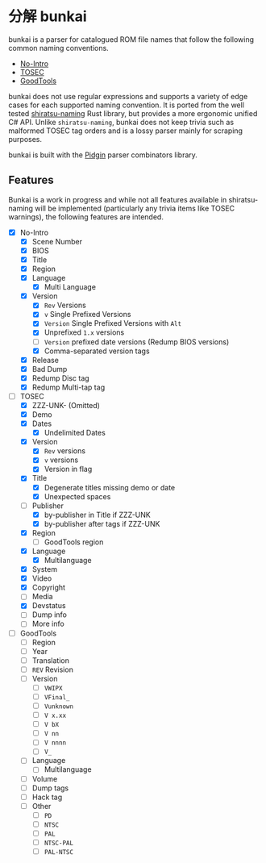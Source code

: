# 分解 bunkai

bunkai is a parser for catalogued ROM file names that follow the following common naming conventions.

* [No-Intro](https://datomatic.no-intro.org/stuff/The%20Official%20No-Intro%20Convention%20(20071030).pdf)
* [TOSEC](https://www.tosecdev.org/tosec-naming-convention)
* [GoodTools](https://raw.githubusercontent.com/SnowflakePowered/shiratsu/25f2c858dc3a9373e27de3df559cd00931d8e55f/shiratsu-naming/src/naming/goodtools/GoodCodes.txt)

bunkai does not use regular expressions and supports a variety of edge cases for each supported naming convention. It is ported from the well tested [shiratsu-naming](https://crates.io/crates/shiratsu-naming) Rust library, but provides a more ergonomic unified C# API. Unlike `shiratsu-naming`, bunkai does not keep trivia such as malformed TOSEC tag orders and is a lossy parser mainly for scraping purposes. 

bunkai is built with the [Pidgin](https://github.com/benjamin-hodgson/Pidgin) parser combinators library.

## Features
Bunkai is a work in progress and while not all features available in shiratsu-naming will be implemented (particularly any trivia items like TOSEC warnings), the following features are intended.

- [x] No-Intro
  - [x] Scene Number
  - [x] BIOS
  - [x] Title
  - [x] Region
  - [x] Language
    - [x] Multi Language 
  - [x] Version
    - [x] `Rev` Versions
    - [x] `v` Single Prefixed Versions
    - [x] `Version` Single Prefixed Versions with `Alt`
    - [x] Unprefixed `1.x` versions 
    - [ ] `Version` prefixed date versions (Redump BIOS versions)
    - [x] Comma-separated version tags
  - [x] Release
  - [x] Bad Dump 
  - [x] Redump Disc tag
  - [x] Redump Multi-tap tag
- [ ] TOSEC
  - [x] ZZZ-UNK- (Omitted)
  - [x] Demo
  - [x] Dates
    - [x] Undelimited Dates
  - [x] Version
    - [x] `Rev` versions
    - [x] `v` versions
    - [x] Version in flag
  - [x] Title
    - [x] Degenerate titles missing demo or date
    - [x] Unexpected spaces
  - [ ] Publisher
    - [x] by-publisher in Title if ZZZ-UNK
    - [x] by-publisher after tags if ZZZ-UNK    
  - [x] Region
    - [ ] GoodTools region
  - [x] Language
    - [x] Multilanguage
  - [x] System
  - [x] Video
  - [x] Copyright
  - [ ] Media
  - [x] Devstatus
  - [ ] Dump info
  - [ ] More info
- [ ] GoodTools
  - [ ] Region
  - [ ] Year
  - [ ] Translation
  - [ ] `REV` Revision
  - [ ] Version
    - [ ] `VWIPX`
    - [ ] `VFinal_`
    - [ ] `Vunknown`
    - [ ] `V x.xx`
    - [ ] `V bX`
    - [ ] `V nn`
    - [ ] `V nnnn`
    - [ ] `V_`
  - [ ] Language
    - [ ] Multilanguage
  - [ ] Volume
  - [ ] Dump tags
  - [ ] Hack tag
  - [ ] Other
    - [ ] `PD`
    - [ ] `NTSC`
    - [ ] `PAL`
    - [ ] `NTSC-PAL`
    - [ ] `PAL-NTSC`